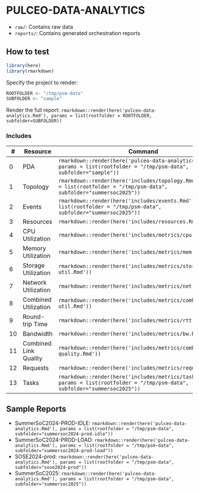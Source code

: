 # PULCEO-DATA-ANALYTICS

- `raw/`: Contains raw data
- `reports/`: Contains generated orchestration reports

## How to test

``` r
library(here)
library(rmarkdown)
```

Specify the project to render:

```r
ROOTFOLDER <- "/tmp/psm-data" 
SUBFOLDER <- "sample"
```

Render the full report: `rmarkdown::render(here('pulceo-data-analytics.Rmd'), params = list(rootfolder = ROOTFOLDER, subfolder=SUBFOLDER))`

### Includes

| \# | Resource | Command |
|---|--------------|--------------------------------------------------------|
| 0 | PDA | `rmarkdown::render(here('pulceo-data-analytics.Rmd'), params = list(rootfolder = "/tmp/psm-data", subfolder="sample"))` |
| 1 | Topology | `rmarkdown::render(here('includes/topology.Rmd'), params = list(rootfolder = "/tmp/psm-data", subfolder="summersoc2025"))` |
| 2 | Events | `rmarkdown::render(here('includes/events.Rmd'), params = list(rootfolder = "/tmp/psm-data", subfolder="summersoc2025"))` |
| 3 | Resources | `rmarkdown::render(here('includes/resources.Rmd'))` |
| 4 | CPU Utilization  | `rmarkdown::render(here('includes/metrics/cpu-util.Rmd'))` |
| 5 | Memory Utilization  | `rmarkdown::render(here('includes/metrics/mem-util.Rmd'))`  |
| 6 | Storage Utilization  | `rmarkdown::render(here('includes/metrics/storage-util.Rmd'))` |
| 7 | Network Utilization  | `rmarkdown::render(here('includes/metrics/net-util.Rmd'))`  |
| 8 | Combined Utilization | `rmarkdown::render(here('includes/metrics/combined-util.Rmd'))` |
| 9 | Round-trip Time | `rmarkdown::render(here('includes/metrics/rtt.Rmd'))` |
| 10 | Bandwidth | `rmarkdown::render(here('includes/metrics/bw.Rmd'))` |
| 11 | Combined Link Quality | `rmarkdown::render(here('includes/metrics/combined-link-quality.Rmd'))` |
| 12 | Requests | `rmarkdown::render(here('includes/metrics/requests.Rmd'))` |
| 13 | Tasks | `rmarkdown::render(here('includes/metrics/tasks.Rmd'), params = list(rootfolder = "/tmp/psm-data", subfolder="summersoc2025"))` |

## Sample Reports

- SummerSoC2024-PROD-IDLE: `rmarkdown::render(here('pulceo-data-analytics.Rmd'), params = list(rootfolder = "/tmp/psm-data", subfolder="summersoc2024-prod-idle"))`
- SummerSoC2024-PROD-LOAD: `rmarkdown::render(here('pulceo-data-analytics.Rmd'), params = list(rootfolder = "/tmp/psm-data", subfolder="summersoc2024-prod-load"))`
- SOSE2024-prod: `rmarkdown::render(here('pulceo-data-analytics.Rmd'), params = list(rootfolder = "/tmp/psm-data", subfolder="sose2024-prod"))`
- SummerSoC2025: `rmarkdown::render(here('pulceo-data-analytics.Rmd'), params = list(rootfolder = "/tmp/psm-data", subfolder="summersoc2025"))`

